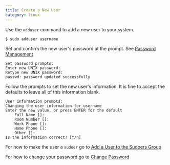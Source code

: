 ```yaml
---
title: Create a New User
category: linux
---
```


Use the ```adduser``` command to add a new user to your system.

```
$ sudo adduser username
```
        
Set and confirm the new user's password at the prompt. See [Password Management](til.acm.illinois.edu/security/password-management)

```
Set password prompts:
Enter new UNIX password:
Retype new UNIX password:
passwd: password updated successfully
```
  
Follow the prompts to set the new user's information. It is fine to accept the defaults to leave all of this information blank.

```
User information prompts:
Changing the user information for username
Enter the new value, or press ENTER for the default
    Full Name []:
    Room Number []:
    Work Phone []:
    Home Phone []:
    Other []:
Is the information correct? [Y/n]
```
For how to make the user a ```sudoer``` go to [Add a User to the Sudoers Group](til.acm.illinois.edu/linux/add-user-to-sudoers)

For how to change your password go to [Change Password](til.acm.illinois.edu/linux/change-password)
